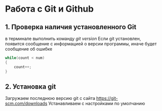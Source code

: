 # Работа с Git и Github

## 1. Проверка наличия установленного Git
в терминале выполнить команду *git version*
Если git установлен, появится сообщение с информацией о версии программы, иначе будет сообщение об ошибке
```C#
while(count < num) 
{
    count++;
}
```
## 2. Установка git
Загружаем последнюю версию git с сайта https://git-scm.com/downloads
Устанавливаем с настройками по умолчанию